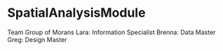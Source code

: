 # SpatialAnalysisModule
Team Group of Morans
Lara: Information Specialist
Brenna: Data Master
Greg: Design Master

